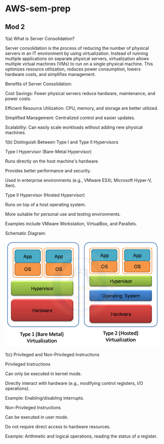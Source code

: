 # AWS-sem-prep

## Mod 2
1(a) What is Server Consolidation?

Server consolidation is the process of reducing the number of physical servers in an IT environment by using virtualization. Instead of running multiple applications on separate physical servers, virtualization allows multiple virtual machines (VMs) to run on a single physical machine. This optimizes resource utilization, reduces power consumption, lowers hardware costs, and simplifies management.

Benefits of Server Consolidation:

Cost Savings: Fewer physical servers reduce hardware, maintenance, and power costs.

Efficient Resource Utilization: CPU, memory, and storage are better utilized.

Simplified Management: Centralized control and easier updates.

Scalability: Can easily scale workloads without adding new physical machines.


1(b) Distinguish Between Type I and Type II Hypervisors

Type I Hypervisor (Bare-Metal Hypervisor)

Runs directly on the host machine's hardware.

Provides better performance and security.

Used in enterprise environments (e.g., VMware ESXi, Microsoft Hyper-V, Xen).

Type II Hypervisor (Hosted Hypervisor)

Runs on top of a host operating system.

More suitable for personal use and testing environments.

Examples include VMware Workstation, VirtualBox, and Parallels.

Schematic Diagram:

![alt text](https://github.com/aditya95-pixel/AWS-sem-prep/blob/main/type1type2hypervisor.png?raw=true)

1(c) Privileged and Non-Privileged Instructions

Privileged Instructions

Can only be executed in kernel mode.

Directly interact with hardware (e.g., modifying control registers, I/O operations).

Example: Enabling/disabling interrupts.

Non-Privileged Instructions

Can be executed in user mode.

Do not require direct access to hardware resources.

Example: Arithmetic and logical operations, reading the status of a register.

